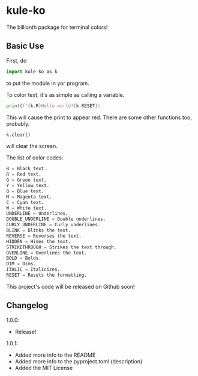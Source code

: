 # kule-ko
The billionth package for terminal colors!

## Basic Use
First, do 
```python
import kule-ko as k
```
to put the module in yor program.

To color text, it's as simple as calling a variable.
```python
print(f"{k.R}Hello world!{k.RESET})
```
This will cause the print to appear red.
There are some other functions too, probably.
```python
k.clear()
```
will clear the screen.

The list of color codes:
```python
B = Black text.
R = Red text.
G = Green text.
Y = Yellow text.
B = Blue text.
M = Magenta text.
C = Cyan text.
W = White text.
UNDERLINE = Underlines.
DOUBLE_UNDERLINE = Double underlines.
CURLY_UNDERLINE = Curly underlines.
BLINK = Blinks the text.
REVERSE = Reverses the text.
HIDDEN = Hides the text.
STRIKETHROUGH = Strikes the text through.
OVERLINE = Overlines the text.
BOLD = Bolds.
DIM = Dims.
ITALIC = Italicizes.
RESET = Resets the formatting.
```

This project's code will be released on Github soon!

## Changelog
1.0.0:
- Release!

1.0.1:
- Added more info to the README
- Added more info to the pyproject.toml (description)
- Added the MIT License